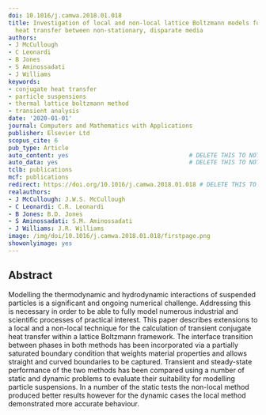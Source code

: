 ```yaml
---
doi: 10.1016/j.camwa.2018.01.018
title: Investigation of local and non-local lattice Boltzmann models for transient
  heat transfer between non-stationary, disparate media
authors:
- J McCullough
- C Leonardi
- B Jones
- S Aminossadati
- J Williams
keywords:
- conjugate heat transfer
- particle suspensions
- thermal lattice boltzmann method
- transient analysis
date: '2020-01-01'
journal: Computers and Mathematics with Applications
publisher: Elsevier Ltd
scopus_cite: 6
pub_type: Article
auto_content: yes                                  # DELETE THIS TO NOT AUTO GENERATE CONTENT
auto_data: yes                                     # DELETE THIS TO NOT AUTO GENERATE METADATA
tclb: publications
mcf: publications
redirect: https://doi.org/10.1016/j.camwa.2018.01.018 # DELETE THIS TO NOT REDIRECT
realauthors:
- J McCullough: J.W.S. McCullough
- C Leonardi: C.R. Leonardi
- B Jones: B.D. Jones
- S Aminossadati: S.M. Aminossadati
- J Williams: J.R. Williams
image: /img/doi/10.1016/j.camwa.2018.01.018/firstpage.png
showonlyimage: yes
---
```



## Abstract
Modelling the thermodynamic and hydrodynamic interactions of suspended particles is a significant and ongoing numerical challenge. Addressing this is necessary in order to be able to fully model numerous industrial and scientific processes of practical interest. This paper describes extensions to a local and a non-local technique for the calculation of transient conjugate heat transfer within a lattice Boltzmann framework. The interface transition between phases in both methods has been incorporated via a partially saturated boundary condition that weights material properties and allows straight and curved boundaries to be captured. Transient and steady-state performance of the two methods has been compared using a number of static and dynamic problems to evaluate their suitability for modelling particle suspensions. In a number of the static tests the non-local method produced better results however for the dynamic cases the local method demonstrated more accurate behaviour.
